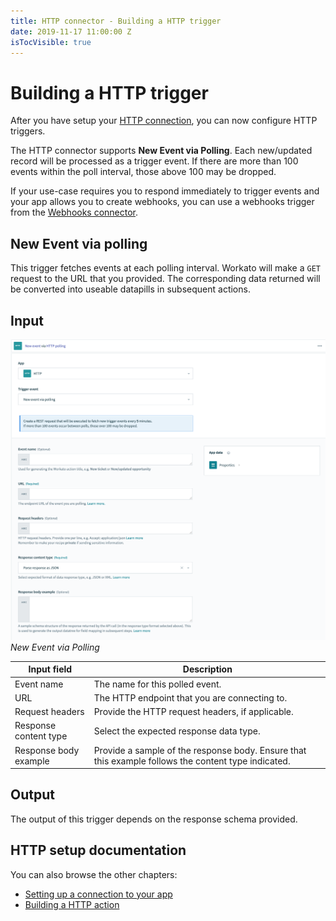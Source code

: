 ```yaml
---
title: HTTP connector - Building a HTTP trigger
date: 2019-11-17 11:00:00 Z
isTocVisible: true
---
```


# Building a HTTP trigger
After you have setup your [HTTP connection](/developing-connectors/http/connection-setup.md), you can now configure HTTP triggers.

The HTTP connector supports **New Event via Polling**. Each new/updated record will be processed as a trigger event. If there are more than 100 events within the poll interval, those above 100 may be dropped.

If your use-case requires you to respond immediately to trigger events and your app allows you to create webhooks, you can use a webhooks trigger from the [Webhooks connector](/connectors/workato-webhooks.md).

## New Event via polling
This trigger fetches events at each polling interval. Workato will make a `GET` request to the URL that you provided. The corresponding data returned will be converted into useable datapills in subsequent actions.

<!--- The poll interval can be 10 mins or 5 mins, depending on your plan. Check the [Pricing and Plans page](https://workato.com/princing?audience-general) to find out more. --->

## Input

![New Event via Polling](/assets/images/developing-connectors/http/new-event-via-polling-trigger.png)
*New Event via Polling*

| Input field     | Description                                      |
| --------------- | ------------------------------------------------ |
| Event name      | The name for this polled event.                  |
| URL             | The HTTP endpoint that you are connecting to.    |
| Request headers | Provide the HTTP request headers, if applicable. |
| Response content type | Select the expected response data type.    |
| Response body example | Provide a sample of the response body. Ensure that this example follows the content type indicated. |

## Output
The output of this trigger depends on the response schema provided.

## HTTP setup documentation
You can also browse the other chapters:

- [Setting up a connection to your app](/developing-connectors/http/connection-setup.md)
- [Building a HTTP action](/developing-connectors/http/building-http-action.md)

